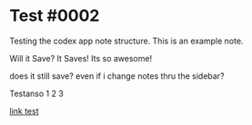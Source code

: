 # Test #0002

Testing the codex app note structure. This is an example note.

Will it Save?
It Saves! Its so awesome!

does it still save?
even if i change notes thru the sidebar?

Testanso 1 2 3

[link test](../../../dev/codex-app/todos.md)